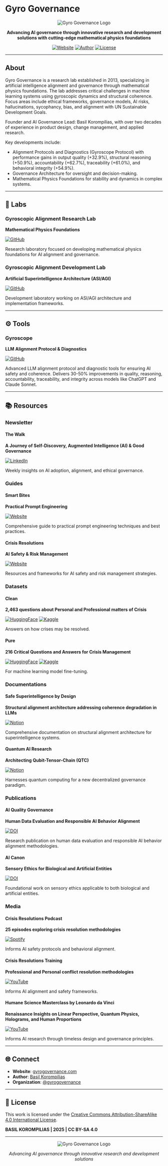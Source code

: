 # Gyro Governance

<div align="center">

![Gyro Governance Logo](https://raw.githubusercontent.com/gyrogovernance/gyrogovernance.com/public/assets/gyrogovernance_logo.png)

**Advancing AI governance through innovative research and development solutions with cutting-edge mathematical physics foundations**

[![Website](https://img.shields.io/badge/Website-gyrogovernance.com-blue?style=for-the-badge&logo=web)](https://gyrogovernance.com)
[![Author](https://img.shields.io/badge/Author-Basil%20Korompilias-green?style=for-the-badge&logo=github)](https://korompilias.github.io/)
[![License](https://img.shields.io/badge/License-CC%20BY--SA%204.0-lightgrey?style=for-the-badge)](https://creativecommons.org/licenses/by-sa/4.0/)

</div>

---

## About

Gyro Governance is a research lab established in 2013, specializing in artificial intelligence alignment and governance through mathematical physics foundations. The lab addresses critical challenges in machine learning systems using gyroscopic dynamics and structural coherence. Focus areas include ethical frameworks, governance models, AI risks, hallucinations, sycophancy, bias, and alignment with UN Sustainable Development Goals.

Founder and AI Governance Lead: Basil Korompilias, with over two decades of experience in product design, change management, and applied research.

Key developments include:
- Alignment Protocols and Diagnostics (Gyroscope Protocol) with performance gains in output quality (+32.9%), structural reasoning (+50.9%), accountability (+62.7%), traceability (+61.0%), and behavioral integrity (+54.9%).
- Governance Architecture for oversight and decision-making.
- Mathematical Physics Foundations for stability and dynamics in complex systems.

---

## 🔬 Labs

### Gyroscopic Alignment Research Lab
**Mathematical Physics Foundations**

[![GitHub](https://img.shields.io/badge/View%20on%20GitHub-181717?style=flat-square&logo=github)](https://github.com/gyrogovernance/gyroscopic-alignment-research-lab)

Research laboratory focused on developing mathematical physics foundations for AI alignment and governance.

### Gyroscopic Alignment Development Lab
**Artificial Superintelligence Architecture (ASI/AGI)**

[![GitHub](https://img.shields.io/badge/View%20on%20GitHub-181717?style=flat-square&logo=github)](https://github.com/gyrogovernance/gyroscopic-alignment-development-lab)

Development laboratory working on ASI/AGI architecture and implementation frameworks.

---

## ⚙️ Tools

### Gyroscope
**LLM Alignment Protocol & Diagnostics**

[![GitHub](https://img.shields.io/badge/View%20on%20GitHub-181717?style=flat-square&logo=github)](https://github.com/gyrogovernance/gyroscope)

Advanced LLM alignment protocol and diagnostic tools for ensuring AI safety and coherence. Delivers 30-50% improvements in quality, reasoning, accountability, traceability, and integrity across models like ChatGPT and Claude Sonnet.

---

## 📚 Resources

### Newsletter

#### The Walk
**A Journey of Self-Discovery, Augmented Intelligence (AI) & Good Governance**

[![LinkedIn](https://img.shields.io/badge/LinkedIn%20Newsletter-0077B5?style=flat-square&logo=linkedin)](https://www.linkedin.com/newsletters/the-walk-7115036597602967553/)

Weekly insights on AI adoption, alignment, and ethical governance.

### Guides

#### Smart Bites
**Practical Prompt Engineering**

[![Website](https://img.shields.io/badge/Visit%20Site-4285F4?style=flat-square&logo=googlechrome)](https://smartbites.github.io/)

Comprehensive guide to practical prompt engineering techniques and best practices.

#### Crisis Resolutions
**AI Safety & Risk Management**

[![Website](https://img.shields.io/badge/Visit%20Site-4285F4?style=flat-square&logo=googlechrome)](https://crisisresolutions.github.io/)

Resources and frameworks for AI safety and risk management strategies.

### Datasets

#### Clean
**2,463 questions about Personal and Professional matters of Crisis**

[![HuggingFace](https://img.shields.io/badge/HuggingFace-9353FF?style=flat-square&logo=huggingface)](https://huggingface.co/datasets/crisisresolutions/cr-qa-gwm)
[![Kaggle](https://img.shields.io/badge/Kaggle-20BEFF?style=flat-square&logo=kaggle)](https://www.kaggle.com/datasets/korompilias/good-ways-model-pure-ontology-qa)

Answers on how crises may be resolved.

#### Pure
**216 Critical Questions and Answers for Crisis Management**

[![HuggingFace](https://img.shields.io/badge/HuggingFace-9353FF?style=flat-square&logo=huggingface)](https://huggingface.co/datasets/crisisresolutions/gwm-qa-pure)
[![Kaggle](https://img.shields.io/badge/Kaggle-20BEFF?style=flat-square&logo=kaggle)](https://www.kaggle.com/datasets/korompilias/crisisresolutionscontentclean-goodwaysmodelpure)

For machine learning model fine-tuning.

### Documentations

#### Safe Superintelligence by Design
**Structural alignment architecture addressing coherence degradation in LLMs**

[![Notion](https://img.shields.io/badge/Notion%20Documentation-000000?style=flat-square&logo=notion)](https://www.notion.so/Human-Aligned-Superintelligence-by-Design-1d89ff44f436808baba8ed2394b87771?pvs=21)

Comprehensive documentation on structural alignment architecture for superintelligence systems.

#### Quantum AI Research
**Architecting Qubit-Tensor-Chain (QTC)**

[![Notion](https://img.shields.io/badge/Notion%20Documentation-000000?style=flat-square&logo=notion)](https://korompilias.notion.site/Quantum-AI-Research-By-Basil-6e0f7ae790c84c209c82b97180ce9a1c)

Harnesses quantum computing for a new decentralized governance paradigm.

### Publications

#### AI Quality Governance
**Human Data Evaluation and Responsible AI Behavior Alignment**

[![DOI](https://img.shields.io/badge/DOI-10.17613%2F43wc1--mvn58-blue?style=flat-square)](http://doi.org/10.17613/43wc1-mvn58)

Research publication on human data evaluation and responsible AI behavior alignment methodologies.

#### AI Canon
**Sensory Ethics for Biological and Artificial Entities**

[![DOI](https://img.shields.io/badge/DOI-10.17613%2Ftxwg--v619-blue?style=flat-square)](https://doi.org/10.17613/txwg-v619)

Foundational work on sensory ethics applicable to both biological and artificial entities.

### Media

#### Crisis Resolutions Podcast
**25 episodes exploring crisis resolution methodologies**

[![Spotify](https://img.shields.io/badge/Spotify-1DB954?style=flat-square&logo=spotify)](https://open.spotify.com/show/3iJZE6wfQ4K35xBNyHhSi2?si=b000840ad8834caa)

Informs AI safety protocols and behavioral alignment.

#### Crisis Resolutions Training
**Professional and Personal conflict resolution methodologies**

[![YouTube](https://img.shields.io/badge/YouTube-FF0000?style=flat-square&logo=youtube)](https://www.youtube.com/watch?v=xqYOGclAxA4&list=PLbiBCRZazXRlEuGP5cajZwcUEHlypmzpI)

Informs AI alignment and safety frameworks.

#### Humane Science Masterclass by Leonardo da Vinci
**Renaissance Insights on Linear Perspective, Quantum Physics, Holograms, and Human Proportions**

[![YouTube](https://img.shields.io/badge/YouTube-FF0000?style=flat-square&logo=youtube)](https://www.youtube.com/watch?v=F8bjhRSi0vo&list=PLGYNxF_pnQgv9WorsLMsTjJXWMGxWSnlX)

Informs AI research through timeless design and governance principles.

---

## 🌐 Connect

- **Website**: [gyrogovernance.com](https://gyrogovernance.com)
- **Author**: [Basil Korompilias](https://korompilias.github.io/)
- **Organization**: [@gyrogovernance](https://github.com/gyrogovernance)

---

## 📄 License

This work is licensed under the [Creative Commons Attribution-ShareAlike 4.0 International License](https://creativecommons.org/licenses/by-sa/4.0/).

**BASIL KOROMPILIAS | 2025 | CC BY-SA 4.0**

---

<div align="center">

![Gyro Governance Logo](https://raw.githubusercontent.com/gyrogovernance/gyrogovernance.com/public/assets/gyrogovernance_logo.png)

*Advancing AI governance through innovative research and development solutions*

</div>
